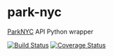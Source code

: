 # park-nyc
[ParkNYC](https://parknyc.parkmobile.us/parknyc/) API Python wrapper 

[![Build Status](https://travis-ci.org/alecxe/park-nyc.svg)](https://travis-ci.org/alecxe/park-nyc)
[![Coverage Status](https://coveralls.io/repos/github/alecxe/park-nyc/badge.svg?branch=master)](https://coveralls.io/github/alecxe/park-nyc?branch=master)
